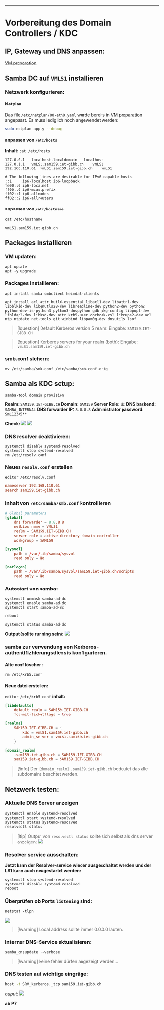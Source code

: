 ***

# Vorbereitung des Domain Controllers / KDC

## IP, Gateway und DNS  anpassen:
[VM preparation](VM%20preparation.md)

## Samba DC auf `VMLS1` installieren
### Netzwerk konfigurieren:

#### Netplan

Das file `/etc/netplan/00-eth0.yaml` wurde bereits in [VM preparation](VM%20preparation.md) angepasst. 
Es muss lediglich noch angewendet werden:

```bash
sudo netplan apply --debug
```

#### anpassen von `/etc/hosts`

**Inhalt:**
`cat /etc/hosts`

```hosts
127.0.0.1	localhost.localdomain	localhost
127.0.1.1	vmLS1.sam159.iet-gibb.ch	vmLS1
192.168.110.61	vmLS1.sam159.iet-gibb.ch	vmLS1

# The following lines are desirable for IPv6 capable hosts
::1     ip6-localhost ip6-loopback
fe00::0 ip6-localnet
ff00::0 ip6-mcastprefix
ff02::1 ip6-allnodes
ff02::2 ip6-allrouters
```
#### anpassen von `/etc/hostname`

`cat /etc/hostname`
```hostname
vmLS1.sam159.iet-gibb.ch
```

## Packages installieren

### VM updaten:

```root
apt update
apt -y upgrade
```

### Packages installieren:

```root
apt install samba smbclient heimdal-clients
```

```root
apt install acl attr build-essential libacl1-dev libattr1-dev libblkid-dev libgnutls28-dev libreadline-dev python2-dev python2 python-dev-is-python3 python3-dnspython gdb pkg-config libpopt-dev libldap2-dev libbsd-dev attr krb5-user docbook-xsl libcups2-dev acl ntp ntpdate net-tools git winbind libpam0g-dev dnsutils lsof
```
>[!question] Default Kerberos version 5 realm:
>Eingabe: `SAM159.IET-GIBB.CH`

>[!question] Kerberos servers for your realm (both):
>Eingabe: `vmLS1.sam159.iet-gibb.ch`

### smb.conf sichern:

`mv /etc/samba/smb.conf /etc/samba/smb.conf.orig`

## Samba als KDC setup:

```root
samba-tool domain provision
```

**Realm:** `SAM159.IET-GIBB.CH`
**Domain:** `SAM159`
**Server Role:** `dc`
**DNS backend:** `SAMBA_INTERNAL`
**DNS forwarder IP:** `8.8.8.8`
**Administrator password:** `SmL12345**`

**Check:**
	![](Pasted%20image%2020230918170225.png)
	![](Pasted%20image%2020230918170237.png)
### DNS resolver deaktivieren:

```root
systemctl disable systemd-resolved
systemctl stop systemd-resolved
rm /etc/resolv.conf
```

### Neues `resolv.conf` erstellen

`editor /etc/resolv.conf`

```resolv.conf
nameserver 192.168.110.61
search sam159.iet-gibb.ch
```

### Inhalt von `/etc/samba/smb.conf` kontrollieren

```smb.conf
# Global parameters
[global]
	dns forwarder = 8.8.8.8
	netbios name = VMLS1
	realm = SAM159.IET-GIBB.CH
	server role = active directory domain controller
	workgroup = SAM159

[sysvol]
	path = /var/lib/samba/sysvol
	read only = No

[netlogon]
	path = /var/lib/samba/sysvol/sam159.iet-gibb.ch/scripts
	read only = No
```

### Autostart von samba:

```root
systemctl unmask samba-ad-dc
systemctl enable samba-ad-dc
systemctl start samba-ad-dc
```

```root
reboot
```

```root
systemctl status samba-ad-dc
```

**Output (sollte running sein):**
![](Pasted%20image%2020230918171121.png)
### samba zur verwendung von Kerberos-authentifizhierungsdiensts konfigurieren.

#### Alte conf löschen:
`rm /etc/krb5.conf`

#### Neue datei erstellen:

`editor /etc/krb5.conf`
**inhalt:**
```krb5.conf
[libdefaults]
    default_realm = SAM159.IET-GIBB.CH
    fcc-mit-ticketflags = true

[realms]
    SAM159.IET-GIBB.CH = {
        kdc = vmLS1.sam159.iet-gibb.ch
        admin_server = vmLS1.sam159.iet-gibb.ch
    }

[domain_realm]
    .sam159.iet-gibb.ch = SAM159.IET-GIBB.CH
    sam159.iet-gibb.ch = SAM159.IET-GIBB.CH
```
>[!info]
>Der `[domain_realm]` `.sam159.iet-gibb.ch` bedeutet das alle subdomains beachtet werden.

## Netzwerk testen:

### Aktuelle DNS Server anzeigen

```bash
systemctl enable systemd-resolved
systemctl start systemd-resolved
systemctl status systemd-resolved
resolvectl status
```

>[!tip] Output von `resolvectl status` sollte sich selbst als dns server anzeigen:
>![](Pasted%20image%2020230918172117.png)

### Resolver service ausschalten:

**Jetzt kann der Resolver-service wieder ausgeschaltet werden und der LS1 kann auch neugestartet werden:**

```bash
systemctl stop systemd-resolved
systemctl disable systemd-resolved
reboot
```

### Überprüfen ob Ports `listening` sind:

```root
netstat -tlpn
```

![](Pasted%20image%2020230918172520.png)

>[!warning] Local  address sollte immer 0.0.0.0 lauten.

### Interner DNS-Service aktualisieren:

```root
samba_dnsupdate --verbose
```

>[!warning] keine fehler dürfen angezeigt werden...

### DNS testen auf wichtige eingräge:

```bash
host -t SRV_kerberos._tcp.sam159.iet-gibb.ch
```
*ouput:*
![](Pasted%20image%2020230918173044.png)

**ab P7**